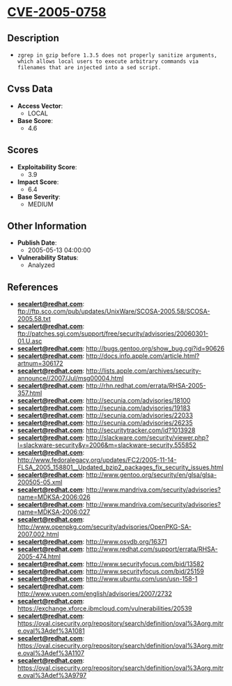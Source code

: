 
# [CVE-2005-0758](ftp://ftp.sco.com/pub/updates/UnixWare/SCOSA-2005.58/SCOSA-2005.58.txt)

## Description

- `zgrep in gzip before 1.3.5 does not properly sanitize arguments, which allows local users to execute arbitrary commands via filenames that are injected into a sed script.`

## Cvss Data

- **Access Vector**:
  - LOCAL
- **Base Score**:
  - 4.6

## Scores

- **Exploitability Score**:
  - 3.9
- **Impact Score**:
  - 6.4
- **Base Severity**:
  - MEDIUM

## Other Information

- **Publish Date**:
  - 2005-05-13 04:00:00
- **Vulnerability Status**:
  - Analyzed

## References

- **secalert@redhat.com**: ftp://ftp.sco.com/pub/updates/UnixWare/SCOSA-2005.58/SCOSA-2005.58.txt
- **secalert@redhat.com**: ftp://patches.sgi.com/support/free/security/advisories/20060301-01.U.asc
- **secalert@redhat.com**: http://bugs.gentoo.org/show_bug.cgi?id=90626
- **secalert@redhat.com**: http://docs.info.apple.com/article.html?artnum=306172
- **secalert@redhat.com**: http://lists.apple.com/archives/security-announce//2007/Jul/msg00004.html
- **secalert@redhat.com**: http://rhn.redhat.com/errata/RHSA-2005-357.html
- **secalert@redhat.com**: http://secunia.com/advisories/18100
- **secalert@redhat.com**: http://secunia.com/advisories/19183
- **secalert@redhat.com**: http://secunia.com/advisories/22033
- **secalert@redhat.com**: http://secunia.com/advisories/26235
- **secalert@redhat.com**: http://securitytracker.com/id?1013928
- **secalert@redhat.com**: http://slackware.com/security/viewer.php?l=slackware-security&y=2006&m=slackware-security.555852
- **secalert@redhat.com**: http://www.fedoralegacy.org/updates/FC2/2005-11-14-FLSA_2005_158801__Updated_bzip2_packages_fix_security_issues.html
- **secalert@redhat.com**: http://www.gentoo.org/security/en/glsa/glsa-200505-05.xml
- **secalert@redhat.com**: http://www.mandriva.com/security/advisories?name=MDKSA-2006:026
- **secalert@redhat.com**: http://www.mandriva.com/security/advisories?name=MDKSA-2006:027
- **secalert@redhat.com**: http://www.openpkg.com/security/advisories/OpenPKG-SA-2007.002.html
- **secalert@redhat.com**: http://www.osvdb.org/16371
- **secalert@redhat.com**: http://www.redhat.com/support/errata/RHSA-2005-474.html
- **secalert@redhat.com**: http://www.securityfocus.com/bid/13582
- **secalert@redhat.com**: http://www.securityfocus.com/bid/25159
- **secalert@redhat.com**: http://www.ubuntu.com/usn/usn-158-1
- **secalert@redhat.com**: http://www.vupen.com/english/advisories/2007/2732
- **secalert@redhat.com**: https://exchange.xforce.ibmcloud.com/vulnerabilities/20539
- **secalert@redhat.com**: https://oval.cisecurity.org/repository/search/definition/oval%3Aorg.mitre.oval%3Adef%3A1081
- **secalert@redhat.com**: https://oval.cisecurity.org/repository/search/definition/oval%3Aorg.mitre.oval%3Adef%3A1107
- **secalert@redhat.com**: https://oval.cisecurity.org/repository/search/definition/oval%3Aorg.mitre.oval%3Adef%3A9797
